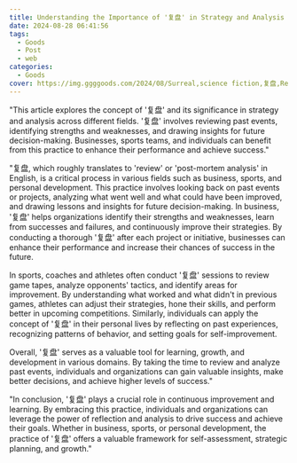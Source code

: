 ```yaml
---
title: Understanding the Importance of '复盘' in Strategy and Analysis
date: 2024-08-28 06:41:56
tags:
  - Goods
  - Post
  - web
categories:
  - Goods
cover: https://img.ggggoods.com/2024/08/Surreal,science fiction,复盘,Review,technology,tech,diagrams,renderings,colors_20240830_00001_.png
---
```


"This article explores the concept of '复盘' and its significance in strategy and analysis across different fields. '复盘' involves reviewing past events, identifying strengths and weaknesses, and drawing insights for future decision-making. Businesses, sports teams, and individuals can benefit from this practice to enhance their performance and achieve success."

"复盘, which roughly translates to 'review' or 'post-mortem analysis' in English, is a critical process in various fields such as business, sports, and personal development. This practice involves looking back on past events or projects, analyzing what went well and what could have been improved, and drawing lessons and insights for future decision-making. In business, '复盘' helps organizations identify their strengths and weaknesses, learn from successes and failures, and continuously improve their strategies. By conducting a thorough '复盘' after each project or initiative, businesses can enhance their performance and increase their chances of success in the future.

In sports, coaches and athletes often conduct '复盘' sessions to review game tapes, analyze opponents' tactics, and identify areas for improvement. By understanding what worked and what didn't in previous games, athletes can adjust their strategies, hone their skills, and perform better in upcoming competitions. Similarly, individuals can apply the concept of '复盘' in their personal lives by reflecting on past experiences, recognizing patterns of behavior, and setting goals for self-improvement.

Overall, '复盘' serves as a valuable tool for learning, growth, and development in various domains. By taking the time to review and analyze past events, individuals and organizations can gain valuable insights, make better decisions, and achieve higher levels of success."

"In conclusion, '复盘' plays a crucial role in continuous improvement and learning. By embracing this practice, individuals and organizations can leverage the power of reflection and analysis to drive success and achieve their goals. Whether in business, sports, or personal development, the practice of '复盘' offers a valuable framework for self-assessment, strategic planning, and growth."
